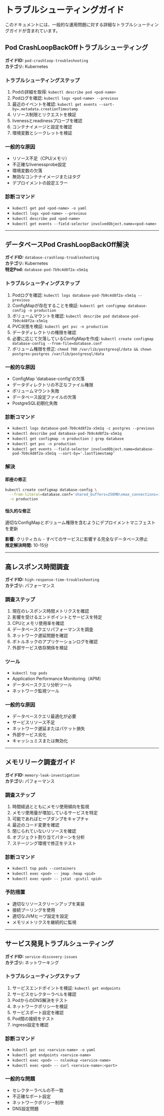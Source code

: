 # トラブルシューティングガイド

このドキュメントには、一般的な運用問題に対する詳細なトラブルシューティングガイドが含まれています。

## Pod CrashLoopBackOffトラブルシューティング

**ガイドID:** `pod-crashloop-troubleshooting`  
**カテゴリ:** Kubernetes

### トラブルシューティングステップ
1. Podの詳細を取得: `kubectl describe pod <pod-name>`
2. Podログを確認: `kubectl logs <pod-name> --previous`
3. 最近のイベントを確認: `kubectl get events --sort-by=.metadata.creationTimestamp`
4. リソース制限とリクエストを検証
5. livenessとreadinessプローブを確認
6. コンテナイメージと設定を確認
7. 環境変数とシークレットを検証

### 一般的な原因
- リソース不足（CPU/メモリ）
- 不正確なlivenessprobe設定
- 環境変数の欠落
- 無効なコンテナイメージまたはタグ
- デプロイメントの設定エラー

### 診断コマンド
- `kubectl get pod <pod-name> -o yaml`
- `kubectl logs <pod-name> --previous`
- `kubectl describe pod <pod-name>`
- `kubectl get events --field-selector involvedObject.name=<pod-name>`

---

## データベースPod CrashLoopBackOff解決

**ガイドID:** `database-crashloop-troubleshooting`  
**カテゴリ:** Kubernetes  
**特定Pod:** `database-pod-7b9c4d8f2a-x5m1q`

### トラブルシューティングステップ
1. Podログを確認: `kubectl logs database-pod-7b9c4d8f2a-x5m1q --previous`
2. ConfigMapが存在することを検証: `kubectl get configmap database-config -n production`
3. ボリュームマウントを確認: `kubectl describe pod database-pod-7b9c4d8f2a-x5m1q`
4. PVC状態を検証: `kubectl get pvc -n production`
5. データディレクトリの権限を確認
6. 必要に応じて欠落しているConfigMapを作成: `kubectl create configmap database-config --from-file=database.conf`
7. ボリューム権限を修正: `chmod 700 /var/lib/postgresql/data && chown postgres:postgres /var/lib/postgresql/data`

### 一般的な原因
- ConfigMap 'database-config'の欠落
- データディレクトリの不正なファイル権限
- ボリュームマウント失敗
- データベース設定ファイルの欠落
- PostgreSQL初期化失敗

### 診断コマンド
- `kubectl logs database-pod-7b9c4d8f2a-x5m1q -c postgres --previous`
- `kubectl describe pod database-pod-7b9c4d8f2a-x5m1q`
- `kubectl get configmap -n production | grep database`
- `kubectl get pvc -n production`
- `kubectl get events --field-selector involvedObject.name=database-pod-7b9c4d8f2a-x5m1q --sort-by='.lastTimestamp'`

### 解決

#### 即座の修正
```bash
kubectl create configmap database-config \
  --from-literal=database.conf='shared_buffers=256MB\nmax_connections=100' \
  -n production
```

#### 恒久的な修正
適切なConfigMapとボリューム権限を含むようにデプロイメントマニフェストを更新

**影響:** クリティカル - すべてのサービスに影響する完全なデータベース停止  
**推定解決時間:** 10-15分

---

## 高レスポンス時間調査

**ガイドID:** `high-response-time-troubleshooting`  
**カテゴリ:** パフォーマンス

### 調査ステップ
1. 現在のレスポンス時間メトリクスを確認
2. 影響を受けるエンドポイントとサービスを特定
3. CPUとメモリ使用率を確認
4. データベースクエリパフォーマンスを調査
5. ネットワーク遅延問題を確認
6. ボトルネックのアプリケーションログを確認
7. 外部サービス依存関係を検証

### ツール
- `kubectl top pods`
- Application Performance Monitoring（APM）
- データベースクエリ分析ツール
- ネットワーク監視ツール

### 一般的な原因
- データベースクエリ最適化が必要
- サービスリソース不足
- ネットワーク遅延またはパケット損失
- 外部サービス劣化
- キャッシュミスまたは無効化

---

## メモリリーク調査ガイド

**ガイドID:** `memory-leak-investigation`  
**カテゴリ:** パフォーマンス

### 調査ステップ
1. 時間経過とともにメモリ使用傾向を監視
2. メモリ使用量が増加しているサービスを特定
3. 可能であればヒープダンプをキャプチャ
4. 最近のコード変更を確認
5. 閉じられていないリソースを確認
6. オブジェクト割り当てパターンを分析
7. ステージング環境で修正をテスト

### 診断コマンド
- `kubectl top pods --containers`
- `kubectl exec <pod> -- jmap -heap <pid>`
- `kubectl exec <pod> -- jstat -gcutil <pid>`

### 予防措置
- 適切なリソースクリーンアップを実装
- 接続プーリングを使用
- 適切なJVMヒープ設定を設定
- メモリメトリクスを継続的に監視

---

## サービス発見トラブルシューティング

**ガイドID:** `service-discovery-issues`  
**カテゴリ:** ネットワーキング

### トラブルシューティングステップ
1. サービスエンドポイントを検証: `kubectl get endpoints`
2. サービスセレクターラベルを確認
3. PodからのDNS解決をテスト
4. ネットワークポリシーを検証
5. サービスポート設定を確認
6. Pod間の接続をテスト
7. ingress設定を確認

### 診断コマンド
- `kubectl get svc <service-name> -o yaml`
- `kubectl get endpoints <service-name>`
- `kubectl exec <pod> -- nslookup <service-name>`
- `kubectl exec <pod> -- curl <service-name>:<port>`

### 一般的な問題
- セレクターラベルの不一致
- 不正確なポート設定
- ネットワークポリシー制限
- DNS設定問題
